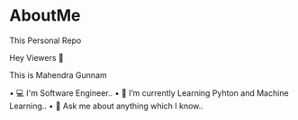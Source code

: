 # AboutMe
This Personal Repo

Hey Viewers 👋

This is Mahendra Gunnam

• 💻 I'm Software Engineer..
• 📙 I’m currently Learning Pyhton and Machine Learning..
• 💬 Ask me about anything which I know..
